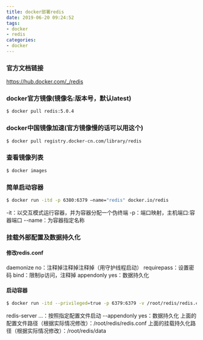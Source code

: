 ```yaml
---
title: docker部署redis
date: 2019-06-20 09:24:52
tags: 
- docker
- redis
categories: 
- docker
---
```


### 官方文档链接
<https://hub.docker.com/_/redis>

### docker官方镜像(镜像名:版本号，默认latest)
```bash
$ docker pull redis:5.0.4
```

### docker中国镜像加速(官方镜像慢的话可以用这个)
```bash
$ docker pull registry.docker-cn.com/library/redis
```

### 查看镜像列表
```bash
$ docker images
```

### 简单启动容器
```bash
$ docker run -itd -p 6380:6379 –name="redis" docker.io/redis
```
-it：以交互模式运行容器，并为容器分配一个伪终端
-p：端口映射，主机端口:容器端口
--name：为容器指定名称

### 挂载外部配置及数据持久化
#### 修改redis.conf
  daemonize no：注释掉注释掉注释掉（用守护线程启动）
  requirepass：设置密码
  bind：限制ip访问，注释掉
  appendonly yes：数据持久化

#### 启动容器
```bash
$ docker run -itd --privileged=true -p 6379:6379 -v /root/redis/redis.conf:/usr/local/etc/redis/redis.conf -v /root/redis/data:/data  --name redis redis:5.0.4 redis-server /usr/local/etc/redis/redis.conf --appendonly yes
```
redis-server ...：按照指定配置文件启动
--appendonly yes：数据持久化
上面的配置文件路径（根据实际情况修改）：/root/redis/redis.conf
上面的挂载持久化路径（根据实际情况修改）：/root/redis/data
